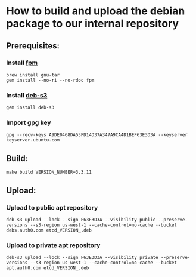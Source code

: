 # How to build and upload the debian package to our internal repository

## Prerequisites:
### Install [fpm](https://github.com/jordansissel/fpm)
```
brew install gnu-tar
gem install --no-ri --no-rdoc fpm

```

### Install [deb-s3](https://github.com/krobertson/deb-s3)
```
gem install deb-s3
```

### Import gpg key
```
gpg --recv-keys A9DE0468DA53FD14D37A347A9CA4D1BEF63E3D3A --keyserver keyserver.ubuntu.com
```

## Build:
```
make build VERSION_NUMBER=3.3.11
```


## Upload:

### Upload to public apt repository
```
deb-s3 upload --lock --sign F63E3D3A --visibility public --preserve-versions --s3-region us-west-1 --cache-control=no-cache --bucket debs.auth0.com etcd_VERSION_.deb
```

### Upload to private apt repository
```
deb-s3 upload --lock --sign F63E3D3A --visibility private --preserve-versions --s3-region us-west-1 --cache-control=no-cache --bucket apt.auth0.com etcd_VERSION_.deb
```